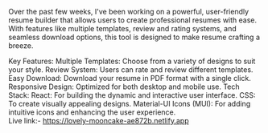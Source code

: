 Over the past few weeks, I've been working on a powerful, user-friendly resume builder that allows users to create professional resumes with ease. With features like multiple templates, review and rating systems, and seamless download options, this tool is designed to make resume crafting a breeze.

Key Features:
Multiple Templates: Choose from a variety of designs to suit your style.
Review System: Users can rate and review different templates.
Easy Download: Download your resume in PDF format with a single click.
Responsive Design: Optimized for both desktop and mobile use.
Tech Stack:
React: For building the dynamic and interactive user interface.
CSS: To create visually appealing designs.
Material-UI Icons (MUI): For adding intuitive icons and enhancing the user experience.<br/>
Live link:- https://lovely-mooncake-ae872b.netlify.app
